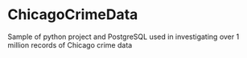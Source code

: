 # ChicagoCrimeData
Sample of python project and PostgreSQL used in investigating over 1 million records of Chicago crime data
